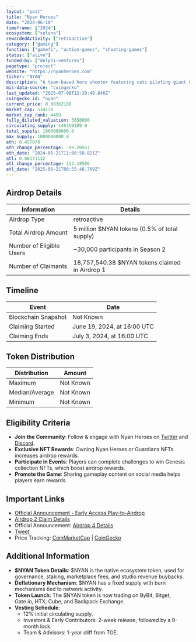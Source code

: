 ```yaml
---
layout: "post"
title: "Nyan Heroes"
date: "2024-06-19"
timeframe: ["2024"]
ecosystem: ["solana"]
rewardedActivity: ["retroactive"]
category: ["gaming"]
function: ["gamefi", "action-games", "shooting-games"]
status: ["alive"]
funded-by: ["delphi-ventures"]
pagetype: "project"
website: "https://nyanheroes.com"
ticker: "NYAN"
description: "A team-based hero shooter featuring cats piloting giant mechs, utilizing unique abilities and strategic combat."
mis-data-source: "coingecko"
last_updated: "2025-07-08T12:39:48.846Z"
coingecko_id: "nyan"
current_price: 0.00362188
market_cap: 534178
market_cap_rank: 4459
fully_diluted_valuation: 3650000
circulating_supply: 146350109.0
total_supply: 1000000000.0
max_supply: 1000000000.0
ath: 0.457078
ath_change_percentage: -99.20557
ath_date: "2024-05-21T11:00:58.821Z"
atl: 0.00171132
atl_change_percentage: 112.18586
atl_date: "2025-06-21T06:55:48.769Z"
---
```


## Airdrop Details

| Information              | Details                                         |
| ------------------------ | ----------------------------------------------- |
| Airdrop Type             | retroactive                                     |
| Total Airdrop Amount     | 5 million $NYAN tokens (0.5% of total supply)   |
| Number of Eligible Users | ~30,000 participants in Season 2                |
| Number of Claimants      | 18,757,540.38 $NYAN tokens claimed in Airdrop 1 |

## Timeline

| Event               | Date                        |
| ------------------- | --------------------------- |
| Blockchain Snapshot | Not Known                   |
| Claiming Started    | June 19, 2024, at 16:00 UTC |
| Claiming Ends       | July 3, 2024, at 16:00 UTC  |

## Token Distribution

| Distribution   | Amount    |
| -------------- | --------- |
| Maximum        | Not Known |
| Median/Average | Not Known |
| Minimum        | Not Known |

## Eligibility Criteria

- **Join the Community**: Follow & engage with Nyan Heroes on [Twitter](https://twitter.com/nyanheroes) and [Discord](https://discord.gg/nyanheroes).
- **Exclusive NFT Rewards**: Owning Nyan Heroes or Guardians NFTs increases airdrop rewards.
- **Participate in Events**: Players can complete challenges to win Genesis collection NFTs, which boost airdrop rewards.
- **Promote the Game**: Sharing gameplay content on social media helps players earn rewards.

## Important Links

- [Official Announcement - Early Access Play-to-Airdrop](https://nyanheroes.medium.com/nyan-heroes-early-access-play-to-airdrop-announcement-2024-11e4a88eecb7)
- [Airdrop 2 Claim Details](https://nyanheroes.medium.com/airdrop-season-2-claim-details-fa8b436f4649)
- Official Announcement: [Airdrop 4 Details](https://resourcehub.nyanheroes.com/portal/airdrop-portal/airdrop/airdrop-4)
- [Tweet](https://x.com/nyanheroes/status/1763137637270094323)
- Price Tracking: [CoinMarketCap](https://coinmarketcap.com/currencies/nyan-heroes) | [CoinGecko](https://www.coingecko.com/en/coins/nyan-heroes)

## Additional Information

- **$NYAN Token Details**: $NYAN is the native ecosystem token, used for governance, staking, marketplace fees, and studio revenue buybacks.
- **Deflationary Mechanism**: $NYAN has a fixed supply with burn mechanisms tied to network activity.
- **Token Launch**: The $NYAN token is now trading on ByBit, Bitget, Gate.io, HTX, Cube, and Backpack Exchange.
- **Vesting Schedule**:
  - 12% initial circulating supply.
  - Investors & Early Contributors: 2-week release, followed by a 9-month lock.
  - Team & Advisors: 1-year cliff from TGE.